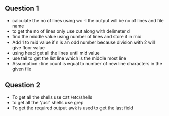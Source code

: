 ## Question 1
- calculate the no of lines using wc -l the output will be no of lines and file name
- to get the no of lines only use cut along with delimeter d
- find the middle value using number  of lines and store it in mid
- Add 1 to mid value if n is an odd number because division with 2 will give floor value
- using head get all the lines until mid value 
- use tail to get the list line which is the middle most line
- Assumption : line count is equal to number of new line characters in the given file

## Question 2
- To get all the shells use cat /etc/shells 
- to get all the '/usr' shells use grep 
- To get the required output awk is used to get the last field 
